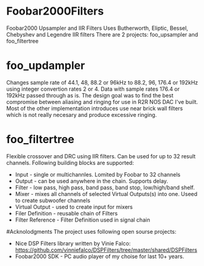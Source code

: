# Foobar2000Filters
Foobar2000 Upsampler and IIR Filters
Uses Butherworth, Eliptic, Bessel, Chebyshev and Legendre IIR filters
There are 2 projects: foo_upsampler and foo_filtertree

# foo_updampler
Changes sample rate of 44.1, 48, 88.2 or 96kHz to 88.2, 96, 176.4 or 192kHz using integer convertion rates 2 or 4. Data with sample rates 176.4 or 192kHz passed through as is.
The design goal was to find the best compromise between aliasing and ringing for use in R2R NOS DAC I've built. Most of the other implementation introduces use near brick wall filters which is not really necesary and produce excessive ringing.  

# foo_filtertree
Flexible crossover and DRC using IIR filters. Can be used for up to 32 result channels. 
Following building blocks are supported: 
* Input - single or multichannles. Lomited by Foobar to 32 channels
* Output - can be used anywhere in the chain. Supports delay. 
* Filter - low pass, high pass, band pass, band stop, low/high/band shelf.
* Mixer - mixes all channels of selected Virtual Outputs(s) into one. Useed to create subwoofer channels
* Virtual Output  - used to create input for mixers
* Filer Definition - reusable chain of Filters 
* Filter Reference - Filter Definition used in signal chain

#Acknolodgments
The project uses following open sourse projects:
* Nice DSP Filters library written by Vinie Falco: https://github.com/vinniefalco/DSPFilters/tree/master/shared/DSPFilters
* Foobar2000 SDK - PC audio player of my choise for last 10+ years. 

